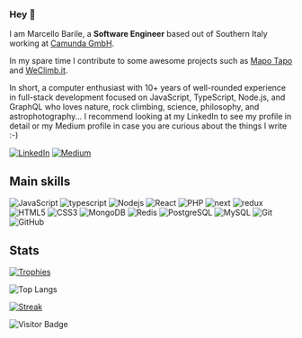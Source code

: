 ### Hey 👋

I am Marcello Barile, a **Software Engineer** based out of Southern Italy working at [Camunda GmbH](https://camunda.com/).

In my spare time I contribute to some awesome projects such as [Mapo Tapo](https://mapotapo.com/) and [WeClimb.it](https://weclimb.it).

In short, a computer enthusiast with 10+ years of well-rounded experience in full-stack development focused on JavaScript, TypeScript, Node.js, and GraphQL who loves nature, rock climbing, science, philosophy, and astrophotography... I recommend looking at my LinkedIn to see my profile in detail or my Medium profile in case you are curious about the things I write :-)

[![LinkedIn](https://img.shields.io/badge/linkedin-%23000000.svg?style=for-the-badge&logo=linkedin&logoColor=white)](https://www.linkedin.com/in/marcellobarile/)
[![Medium](https://img.shields.io/badge/Medium-000000?style=for-the-badge&logo=medium&logoColor=white)](https://medium.com/@marcello_barile)

## Main skills

![JavaScript](https://img.shields.io/badge/-JavaScript-black?style=for-the-badge&logo=javascript)
![typescript](https://img.shields.io/badge/TypeScript-black?style=for-the-badge&logo=typescript&logoColor=white)
![Nodejs](https://img.shields.io/badge/-Nodejs-black?style=for-the-badge&logo=Node.js)
![React](https://img.shields.io/badge/-React-black?style=for-the-badge&logo=react)
![PHP](https://img.shields.io/badge/-Php-black?style=for-the-badge&logo=Php)
![next](https://img.shields.io/badge/Next-black?style=for-the-badge&logo=nextdotjs)
![redux](https://img.shields.io/badge/Redux-black?style=for-the-badge&logo=redux)
![HTML5](https://img.shields.io/badge/-HTML5-black?style=for-the-badge&logo=html5)
![CSS3](https://img.shields.io/badge/-CSS3-black?style=for-the-badge&logo=css3)
![MongoDB](https://img.shields.io/badge/-MongoDB-black?style=for-the-badge&logo=mongodb)
![Redis](https://img.shields.io/badge/-Redis-black?style=for-the-badge&logo=Redis)
![PostgreSQL](https://img.shields.io/badge/-PostgreSQL-black?style=for-the-badge&logo=postgresql)
![MySQL](https://img.shields.io/badge/-MySQL-black?style=for-the-badge&logo=mysql)
![Git](https://img.shields.io/badge/-Git-black?style=for-the-badge&logo=git)
![GitHub](https://img.shields.io/badge/-GitHub-black?style=for-the-badge&logo=github)

## Stats

[![Trophies](https://github-profile-trophy.vercel.app/?username=marcellobarile&row=1&theme=onedark)](https://github.com/ryo-ma/github-profile-trophy)

![Top Langs](https://github-readme-stats.vercel.app/api/top-langs/?username=marcellobarile&hide=TeX&layout=compact&theme=dark)

[![Streak](https://github-readme-streak-stats.herokuapp.com/?user=marcellobarile&theme=dark)](https://github.com/DenverCoder1/github-readme-streak-stats)

![Visitor Badge](https://visitor-badge.laobi.icu/badge?page_id=marcellobarile.marcellobarile)
